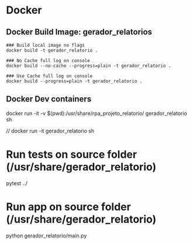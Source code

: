 # Docker
## Docker Build Image: gerador_relatorios
    ### Build local image no flags 
    docker build -t gerador_relatorio .
    
    ### No Cache full log on console
    docker build --no-cache --progress=plain -t gerador_relatorio .

    ### Use Cache full log on console
    docker build --progress=plain -t gerador_relatorio .

## Docker Dev containers 

docker run -it -v $(pwd):/usr/share/rpa_projeto_relatorio/ gerador_relatorio sh


    
 // docker run -it  gerador_relatorio sh      

# Run tests on source folder (/usr/share/gerador_relatorio) 
pytest ../

# Run app on source folder (/usr/share/gerador_relatorio) 
python gerador_relatorio/main.py
